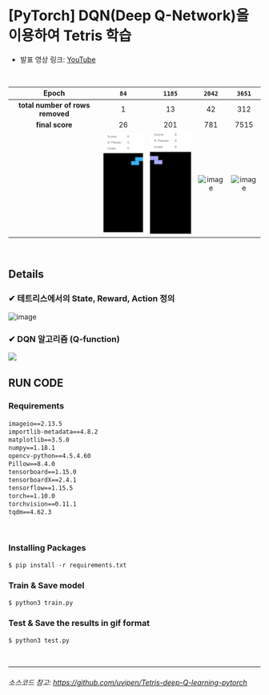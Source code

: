 # [PyTorch] DQN(Deep Q-Network)을 이용하여 Tetris 학습

- 발표 영상 링크: [YouTube](https://youtu.be/RSsgcNyvkzc)

<br>

|Epoch|  `84`| `1185`| `2042`| `3651`|
|:-:|:-:|:-:|:-:|:-:|
|**total number of rows removed**| 1| 13 | 42 | 312 |
|**final score**| 26 | 201 | 781 | 7515 |
||![image](Demo/1.gif)|![image](Demo/2.gif)|![image](Demo/3.gif)|![image](Demo/4.gif)|

<br>

## Details
### ✔ 테트리스에서의 State, Reward, Action 정의
![image](https://user-images.githubusercontent.com/42428487/148688331-8ffa4186-c359-427d-8129-deb72f90219c.png)

### ✔ DQN 알고리즘 (Q-function)
<img src="https://user-images.githubusercontent.com/42428487/148688790-87299f9f-0766-48a4-93b4-ecad71ded425.png" width="600">


<br>




## RUN CODE
### Requirements
```
imageio==2.13.5
importlib-metadata==4.8.2
matplotlib==3.5.0
numpy==1.18.1
opencv-python==4.5.4.60
Pillow==8.4.0
tensorboard==1.15.0
tensorboardX==2.4.1
tensorflow==1.15.5
torch==1.10.0
torchvision==0.11.1
tqdm==4.62.3
```

<br>

### Installing Packages

```shell
$ pip install -r requirements.txt
```

### Train & Save model
```shell
$ python3 train.py
```

### Test & Save the results in gif format
```shell
$ python3 test.py
```


<br>

---
###### 소스코드 참고: https://github.com/uvipen/Tetris-deep-Q-learning-pytorch
